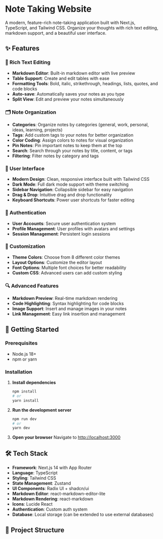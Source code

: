 # Note Taking Website

A modern, feature-rich note-taking application built with Next.js, TypeScript, and Tailwind CSS. Organize your thoughts with rich text editing, markdown support, and a beautiful user interface.

## ✨ Features

### 📝 Rich Text Editing
- **Markdown Editor**: Built-in markdown editor with live preview
- **Table Support**: Create and edit tables with ease
- **Formatting Tools**: Bold, italic, strikethrough, headings, lists, quotes, and code blocks
- **Auto-save**: Automatically saves your notes as you type
- **Split View**: Edit and preview your notes simultaneously

### 🗂️ Note Organization
- **Categories**: Organize notes by categories (general, work, personal, ideas, learning, projects)
- **Tags**: Add custom tags to your notes for better organization
- **Color Coding**: Assign colors to notes for visual organization
- **Pin Notes**: Pin important notes to keep them at the top
- **Search**: Search through your notes by title, content, or tags
- **Filtering**: Filter notes by category and tags

### 📱 User Interface
- **Modern Design**: Clean, responsive interface built with Tailwind CSS
- **Dark Mode**: Full dark mode support with theme switching
- **Sidebar Navigation**: Collapsible sidebar for easy navigation
- **Drag & Drop**: Intuitive drag and drop functionality
- **Keyboard Shortcuts**: Power user shortcuts for faster editing

### 🔐 Authentication
- **User Accounts**: Secure user authentication system
- **Profile Management**: User profiles with avatars and settings
- **Session Management**: Persistent login sessions

### 🎨 Customization
- **Theme Colors**: Choose from 8 different color themes
- **Layout Options**: Customize the editor layout
- **Font Options**: Multiple font choices for better readability
- **Custom CSS**: Advanced users can add custom styling

### 🔍 Advanced Features
- **Markdown Preview**: Real-time markdown rendering
- **Code Highlighting**: Syntax highlighting for code blocks
- **Image Support**: Insert and manage images in your notes
- **Link Management**: Easy link insertion and management

## 🚀 Getting Started

### Prerequisites
- Node.js 18+ 
- npm or yarn

### Installation

1. **Install dependencies**
   ```bash
   npm install
   # or
   yarn install
   ```

2. **Run the development server**
   ```bash
   npm run dev
   # or
   yarn dev
   ```

43. **Open your browser**
   Navigate to [http://localhost:3000](http://localhost:3000)

## 🛠️ Tech Stack

- **Framework**: Next.js 14 with App Router
- **Language**: TypeScript
- **Styling**: Tailwind CSS
- **State Management**: Zustand
- **UI Components**: Radix UI + shadcn/ui
- **Markdown Editor**: react-markdown-editor-lite
- **Markdown Rendering**: react-markdown
- **Icons**: Lucide React
- **Authentication**: Custom auth system
- **Database**: Local storage (can be extended to use external databases)

## 📁 Project Structure
